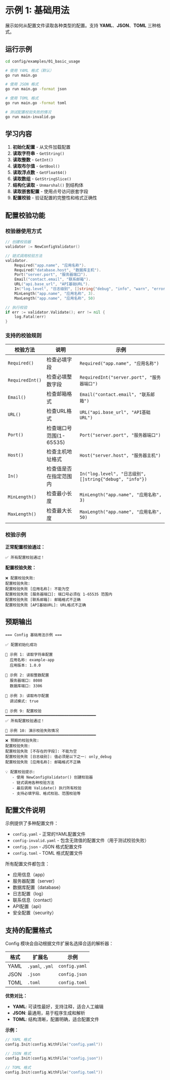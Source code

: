 # 示例 1: 基础用法

展示如何从配置文件读取各种类型的配置。支持 **YAML**、**JSON**、**TOML** 三种格式。

## 运行示例

```bash
cd config/examples/01_basic_usage

# 使用 YAML 格式（默认）
go run main.go

# 使用 JSON 格式
go run main.go -format json

# 使用 TOML 格式
go run main.go -format toml

# 测试配置校验失败的情况
go run main-invalid.go
```

## 学习内容

1. **初始化配置** - 从文件加载配置
2. **读取字符串** - `GetString()`
3. **读取整数** - `GetInt()`
4. **读取布尔值** - `GetBool()`
5. **读取浮点数** - `GetFloat64()`
6. **读取数组** - `GetStringSlice()`
7. **结构化读取** - `Unmarshal()` 到结构体
8. **读取嵌套配置** - 使用点号访问嵌套字段
9. **配置校验** - 验证配置的完整性和格式正确性

## 配置校验功能

### 校验器使用方式

```go
// 创建校验器
validator := NewConfigValidator()

// 链式调用校验方法
validator.
    Required("app.name", "应用名称").
    Required("database.host", "数据库主机").
    Port("server.port", "服务器端口").
    Email("contact.email", "联系邮箱").
    URL("api.base_url", "API基础URL").
    In("log.level", "日志级别", []string{"debug", "info", "warn", "error"}).
    MinLength("app.name", "应用名称", 3).
    MaxLength("app.name", "应用名称", 50)

// 执行校验
if err := validator.Validate(); err != nil {
    log.Fatal(err)
}
```

### 支持的校验规则

| 校验方法 | 说明 | 示例 |
|---------|------|------|
| `Required()` | 检查必填字段 | `Required("app.name", "应用名称")` |
| `RequiredInt()` | 检查必填整数字段 | `RequiredInt("server.port", "服务器端口")` |
| `Email()` | 检查邮箱格式 | `Email("contact.email", "联系邮箱")` |
| `URL()` | 检查URL格式 | `URL("api.base_url", "API基础URL")` |
| `Port()` | 检查端口号范围(1-65535) | `Port("server.port", "服务器端口")` |
| `Host()` | 检查主机地址格式 | `Host("server.host", "服务器主机")` |
| `In()` | 检查值是否在指定范围内 | `In("log.level", "日志级别", []string{"debug", "info"})` |
| `MinLength()` | 检查最小长度 | `MinLength("app.name", "应用名称", 3)` |
| `MaxLength()` | 检查最大长度 | `MaxLength("app.name", "应用名称", 50)` |

### 校验示例

**正常配置校验通过：**
```
✅ 所有配置校验通过！
```

**配置校验失败：**
```
❌ 配置校验失败:
配置校验失败:
配置校验失败 [应用名称]: 不能为空
配置校验失败 [服务器端口]: 端口号必须在 1-65535 范围内
配置校验失败 [联系邮箱]: 邮箱格式不正确
配置校验失败 [API基础URL]: URL格式不正确
```

## 预期输出

```
=== Config 基础用法示例 ===

✅ 配置初始化成功

📖 示例 1: 读取字符串配置
  应用名称: example-app
  应用版本: 1.0.0

📖 示例 2: 读取整数配置
  服务器端口: 8080
  数据库端口: 3306

📖 示例 3: 读取布尔配置
  调试模式: true

📖 示例 9: 配置校验
━━━━━━━━━━━━━━━━━━━━━━━━━━━━━━━━━━━━━━━━
✅ 所有配置校验通过！

📖 示例 10: 演示校验失败情况
━━━━━━━━━━━━━━━━━━━━━━━━━━━━━━━━━━━━━━━━
❌ 预期的校验失败:
配置校验失败:
配置校验失败 [不存在的字段]: 不能为空
配置校验失败 [日志级别]: 值必须是以下之一: only_debug
配置校验失败 [应用名称]: 邮箱格式不正确

💡 配置校验提示:
   - 使用 NewConfigValidator() 创建校验器
   - 链式调用各种校验方法
   - 最后调用 Validate() 执行所有校验
   - 支持必填字段、格式校验、范围校验等
```

## 配置文件说明

示例提供了多种配置文件：

- `config.yaml` - 正常的YAML配置文件
- `config-invalid.yaml` - 包含无效值的配置文件（用于测试校验失败）
- `config.json` - JSON 格式配置文件  
- `config.toml` - TOML 格式配置文件

所有配置文件都包含：

- 应用信息（app）
- 服务器配置（server）
- 数据库配置（database）
- 日志配置（log）
- 联系信息（contact）
- API配置（api）
- 安全配置（security）

## 支持的配置格式

Config 模块会自动根据文件扩展名选择合适的解析器：

| 格式 | 扩展名 | 示例 |
|------|--------|------|
| YAML | `.yaml`, `.yml` | `config.yaml` |
| JSON | `.json` | `config.json` |
| TOML | `.toml` | `config.toml` |

**优势对比：**

- **YAML**: 可读性最好，支持注释，适合人工编辑
- **JSON**: 最通用，易于程序生成和解析
- **TOML**: 结构清晰，配置明确，适合配置文件

**示例：**

```go
// YAML 格式
config.Init(config.WithFile("config.yaml"))

// JSON 格式
config.Init(config.WithFile("config.json"))

// TOML 格式
config.Init(config.WithFile("config.toml"))
```

